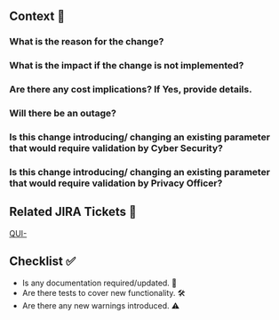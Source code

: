 ## Context 📙
<!-- The information entered here will end up in the auto generated RFC -->

### What is the reason for the change?
<!-- Please provide a brief description of the change here -->

### What is the impact if the change is not implemented?
<!-- Please provide a brief description of the impact if the change is not implemented -->

### Are there any cost implications? If Yes, provide details.
<!-- Does this change incur new costs (by creating resources or using paid APIs), otherwise just answer with 'no' -->

### Will there be an outage?
<!-- Outage information should go here if applicable (time, affected services, etc.), otherwise just answer with 'no' -->

### Is this change introducing/ changing an existing parameter that would require validation by Cyber Security?
<!-- If yes, please make sure you've reached out to and gotten approval from the Cyber Security team -->

### Is this change introducing/ changing an existing parameter that would require validation by Privacy Officer?
<!-- If yes, please make sure you've reached out to and gotten approval from the Privacy Officer -->

## Related JIRA Tickets 🔗

<!--- JIRA ticket link  -->
<!-- Add the ticket number after QUI- in the square brackets and link -->
[QUI-](https://dyedurham.atlassian.net/browse/QUI-)

## Checklist ✅

<!--- Go over all the following points, and put an `x` in all the boxes that apply. -->
- Is any documentation required/updated. 📖
- Are there tests to cover new functionality. 🛠️
- Are there any new warnings introduced. ⚠️
